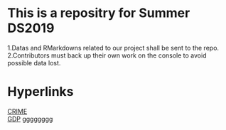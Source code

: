 # This is a repositry for Summer DS2019 
1.Datas and RMarkdowns related to our project shall be sent to the repo.<br/>
2.Contributors must back up their own work on the console to avoid possible data lost.
# Hyperlinks
[CRIME](https://raw.githubusercontent.com/Vladislav292/2019summer-datasciece/master/GDP.csv)<br/>
[GDP](https://raw.githubusercontent.com/Vladislav292/2019summer-datasciece/master/GDP.csv)
gggggggg
